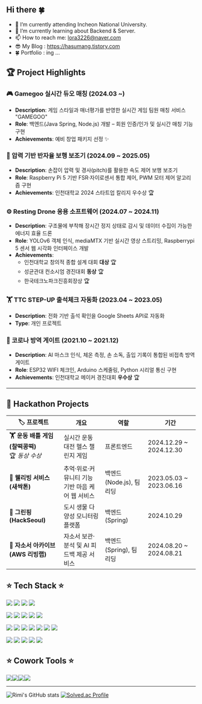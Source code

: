 Hi there 🍀
--- 
<!--
**rimi3226/rimi3226** is a ✨ _special_ ✨ repository because its `README.md` (this file) appears on your GitHub profile.

Here are some ideas to get you started:

- 🔭 I’m currently working on ...
- 🌱 I’m currently learning ...
- 👯 I’m looking to collaborate on ...
- 🤔 I’m looking for help with ...
- 💬 Ask me about ...
- 📫 How to reach me: ...
- 😄 Pronouns: ...
- ⚡ Fun fact: ...
-->

- 🔭 I’m currently attending Incheon National University.
- 🌱 I’m currently learning about Backend & Server.
- 📫 How to reach me: lora3226@naver.com
- 😎 My Blog : https://hasumang.tistory.com
- 🍀 Portfolio : ing ...

## 🏆 Project Highlights

### 🎮 Gamegoo 실시간 듀오 매칭 (2024.03 ~)
- **Description**: 게임 스타일과 매너평가를 반영한 실시간 게임 팀원 매칭 서비스 "GAMEGOO"
- **Role**: 백엔드(Java Spring, Node.js) 개발 – 회원 인증/인가 및 실시간 매칭 기능 구현
- **Achievements**: 예비 창업 패키지 선정 ✨

### 🦾 압력 기반 반자율 보행 보조기 (2024.09 ~ 2025.05)
- **Description**: 손잡이 압력 및 경사(pitch)를 활용한 속도 제어 보행 보조기
- **Role**: Raspberry Pi 5 기반 FSR·자이로센서 통합 제어, PWM 모터 제어 알고리즘 구현
- **Achievements**: 인천대학교 2024 스타트업 칼리지 우수상 🏆

### ⚙️ Resting Drone 응용 소프트웨어 (2024.07 ~ 2024.11)
- **Description**: 구조물에 부착해 장시간 정지 상태로 감시 및 데이터 수집이 가능한 에너지 효율 드론
- **Role**: YOLOv6 객체 인식, mediaMTX 기반 실시간 영상 스트리밍, Raspberrypi 5 센서 웹 시각화 인터페이스 개발
- **Achievements**:  
  - 인천대학교 창의적 종합 설계 대회 **대상** 🏆
  - 성균관대 컨소시엄 경진대회 **동상** 🏆
  - 한국테크노파크진흥회장상 🏆

### 🏋️ TTC STEP-UP 출석체크 자동화 (2023.04 ~ 2023.05)
- **Description**: 전화 기반 출석 확인을 Google Sheets API로 자동화
- **Type**: 개인 프로젝트

### 🦠 코로나 방역 게이트 (2021.10 ~ 2021.12)
- **Description**: AI 마스크 인식, 체온 측정, 손 소독, 출입 기록이 통합된 비접촉 방역 게이트
- **Role**: ESP32 WIFI 체크인, Arduino 스케줄링, Python 시리얼 통신 구현
- **Achievements**: 인천대학교 메이커 경진대회 **우수상** 🏆

---

## 🌙 Hackathon Projects

| 🏷️ 프로젝트 | 개요 | 역할 | 기간 |
|-------------|------|------|------|
| **🏋️ 운동 배틀 게임 (찰떡콩떡)** <br/>🏆 *동상 수상* | 실시간 운동 대전 헬스 챌린지 게임 | 프론트엔드 | 2024.12.29 ~ 2024.12.30 |
| **🌱 웰리빙 서비스 (새싹톤)** | 추억·위로·커뮤니티 기능 기반 마음 케어 웹 서비스 | 백엔드(Node.js), 팀 리딩 | 2023.05.03 ~ 2023.06.16 |
| **🌳 그린핑 (HackSeoul)** | 도시 생물 다양성 모니터링 플랫폼 | 백엔드(Spring) | 2024.10.29 |
| **📝 자소서 아카이브 (AWS 리빙랩)** | 자소서 보관·분석 및 AI 피드백 제공 서비스 | 백엔드(Spring), 팀 리딩 | 2024.08.20 ~ 2024.08.21 |

⭐️ Tech Stack ⭐️
---

 <img src="https://img.shields.io/badge/JAVA-007396?style=plastic&logo=appveyor&logo=java&logoColor=white"> <img src="https://img.shields.io/badge/C++-00599C?style=plastic&logo=c%2B%2B&logoColor=white">
 <img src="https://img.shields.io/badge/PYTHON-3776AB?style=plastic&logo=python&logoColor=white"> 
 <img src="https://img.shields.io/badge/-C%23-000000?logo=Csharp&style=plastic&logoColor=white">
 
  <img src="https://img.shields.io/badge/HTML-E34F26?style=plastic&logo=html5&logoColor=white"> <img src="https://img.shields.io/badge/CSS-1572B6?style=plastic&logo=css3&logoColor=white"> 
  <img src="https://img.shields.io/badge/JavaScript-F7DF1E?style=plastic&logo=javascript&logoColor=black">
  <img src="https://img.shields.io/badge/Express-000000?style=plastic&logo=express&logoColor=white">
  <img src="https://img.shields.io/badge/NodeJS-339933?style=plastic&logo=Node.js&logoColor=white">
  
  <img src="https://img.shields.io/badge/Linux-FCC624?style=plastic&logo=linux&logoColor=black"> <img src="https://img.shields.io/badge/AWS-232F3E?style=plastic&logo=AmazonAWS&logoColor=white">
  <img src="https://img.shields.io/badge/AWS RDS-527FFF?style=plastic&logo=AmazonRDS&logoColor=black">
  <img src="https://img.shields.io/badge/AWS EC2-FF9900?style=plastic&logo=AmazonEC2&logoColor=black">
  <img src="https://img.shields.io/badge/Docker-2496ED?style=plastic&logo=docker&logoColor=black">
  <img src="https://img.shields.io/badge/Kubernetes-326CE5?style=plastic&logo=kubernetes&logoColor=black">
  <img src="https://img.shields.io/badge/Ubuntu-E95420?style=plastic&logo=ubuntu&logoColor=black">
  

  <img src="https://img.shields.io/badge/Spring-6DB33F?style=plastic&logo=spring&logoColor=black"> <img src="https://img.shields.io/badge/SpringBoot-6DB33F?style=plastic&logo=springboot&logoColor=black">
  <img src="https://img.shields.io/badge/MariaDB-003545?style=plastic&logo=mariadb&logoColor=black">
  <img src="https://img.shields.io/badge/MySQL-4479A1?style=plastic&logo=mysql&logoColor=white">
  <img src="https://img.shields.io/badge/Xamarin-3498DB?style=plastic&logo=xamarin&logoColor=black">

⭐️ Cowork Tools ⭐️ 
---

  <img src="https://img.shields.io/badge/github-181717?style=plastic&logo=github&logoColor=white"><img src="https://img.shields.io/badge/git-F05032?style=plastic&logo=git&logoColor=white"><img src="https://img.shields.io/badge/Notion-000000?style=plastic&logo=notion&logoColor=white"><img src="https://img.shields.io/badge/slack-4A154B?style=plastic&logo=slack&logoColor=white">

---
  
![Rimi's GitHub stats](https://github-readme-stats.vercel.app/api?username=rimi3226&show_icons=true&theme=radical)
[![Solved.ac Profile](http://mazassumnida.wtf/api/v2/generate_badge?boj=lora3226)](https://solved.ac/lora3226/)

